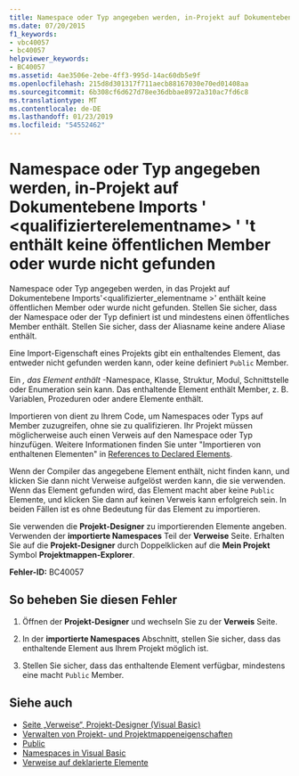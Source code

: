 ```yaml
---
title: Namespace oder Typ angegeben werden, in-Projekt auf Dokumentebene Imports &#39; &lt;qualifizierterelementname&gt; &#39; &#39;t enthält keine öffentlichen Member oder wurde nicht gefunden
ms.date: 07/20/2015
f1_keywords:
- vbc40057
- bc40057
helpviewer_keywords:
- BC40057
ms.assetid: 4ae3506e-2ebe-4ff3-995d-14ac60db5e9f
ms.openlocfilehash: 215d8d301317f711aecb88167030e70ed01408aa
ms.sourcegitcommit: 6b308cf6d627d78ee36dbbae8972a310ac7fd6c8
ms.translationtype: MT
ms.contentlocale: de-DE
ms.lasthandoff: 01/23/2019
ms.locfileid: "54552462"
---
```

# <a name="namespace-or-type-specified-in-the-project-level-imports-39ltqualifiedelementnamegt39-doesn39t-contain-any-public-member-or-cannot-be-found"></a>Namespace oder Typ angegeben werden, in-Projekt auf Dokumentebene Imports &#39; &lt;qualifizierterelementname&gt; &#39; &#39;t enthält keine öffentlichen Member oder wurde nicht gefunden
Namespace oder Typ angegeben werden, in das Projekt auf Dokumentebene Imports'\<qualifizierter_elementname >' enthält keine öffentlichen Member oder wurde nicht gefunden. Stellen Sie sicher, dass der Namespace oder der Typ definiert ist und mindestens einen öffentliches Member enthält. Stellen Sie sicher, dass der Aliasname keine andere Aliase enthält.  
  
 Eine Import-Eigenschaft eines Projekts gibt ein enthaltendes Element, das entweder nicht gefunden werden kann, oder keine definiert `Public` Member.  
  
 Ein *, das Element enthält* -Namespace, Klasse, Struktur, Modul, Schnittstelle oder Enumeration sein kann. Das enthaltende Element enthält Member, z. B. Variablen, Prozeduren oder andere Elemente enthält.  
  
 Importieren von dient zu Ihrem Code, um Namespaces oder Typs auf Member zuzugreifen, ohne sie zu qualifizieren. Ihr Projekt müssen möglicherweise auch einen Verweis auf den Namespace oder Typ hinzufügen. Weitere Informationen finden Sie unter "Importieren von enthaltenen Elementen" in [References to Declared Elements](../../../visual-basic/programming-guide/language-features/declared-elements/references-to-declared-elements.md).  
  
 Wenn der Compiler das angegebene Element enthält, nicht finden kann, und klicken Sie dann nicht Verweise aufgelöst werden kann, die sie verwenden. Wenn das Element gefunden wird, das Element macht aber keine `Public` Elemente, und klicken Sie dann auf keinen Verweis kann erfolgreich sein. In beiden Fällen ist es ohne Bedeutung für das Element zu importieren.  
  
 Sie verwenden die **Projekt-Designer** zu importierenden Elemente angeben. Verwenden der **importierte Namespaces** Teil der **Verweise** Seite. Erhalten Sie auf die **Projekt-Designer** durch Doppelklicken auf die **Mein Projekt** Symbol **Projektmappen-Explorer**.  
  
 **Fehler-ID:** BC40057  
  
## <a name="to-correct-this-error"></a>So beheben Sie diesen Fehler  
  
1.  Öffnen der **Projekt-Designer** und wechseln Sie zu der **Verweis** Seite.  
  
2.  In der **importierte Namespaces** Abschnitt, stellen Sie sicher, dass das enthaltende Element aus Ihrem Projekt möglich ist.  
  
3.  Stellen Sie sicher, dass das enthaltende Element verfügbar, mindestens eine macht `Public` Member.  
  
## <a name="see-also"></a>Siehe auch
- [Seite „Verweise“, Projekt-Designer (Visual Basic)](/visualstudio/ide/reference/references-page-project-designer-visual-basic)
- [Verwalten von Projekt- und Projektmappeneigenschaften](/visualstudio/ide/managing-project-and-solution-properties)
- [Public](../../../visual-basic/language-reference/modifiers/public.md)
- [Namespaces in Visual Basic](../../../visual-basic/programming-guide/program-structure/namespaces.md)
- [Verweise auf deklarierte Elemente](../../../visual-basic/programming-guide/language-features/declared-elements/references-to-declared-elements.md)
